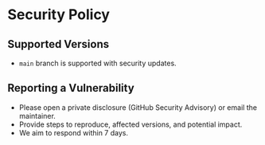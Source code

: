 # Security Policy

## Supported Versions

- `main` branch is supported with security updates.

## Reporting a Vulnerability

- Please open a private disclosure (GitHub Security Advisory) or email the maintainer.
- Provide steps to reproduce, affected versions, and potential impact.
- We aim to respond within 7 days.
